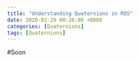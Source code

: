 ```yaml
---
title: "Understanding Quaternions in ROS"
date: 2020-02-29 00:26:00 +0800
categories: [Quaternions]
tags: [Quaternions]
---
```


#Soon